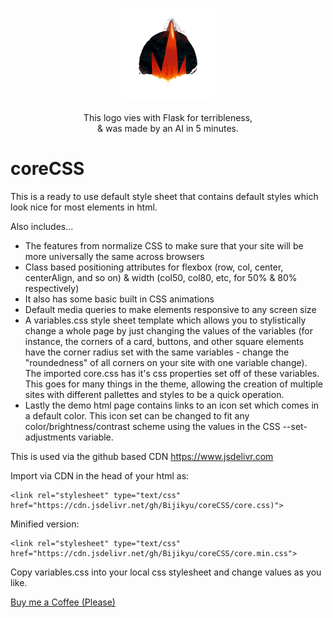 <p align="center" >
  <img height='150' width='150' src="https://github.com/Bijikyu/staticAssetsSmall/blob/main/logos/core-logo-min.png?raw=true" />
</p>
<p align="center" >
<caption>This logo vies with Flask for terribleness, <br> & was made by an AI in 5 minutes. </caption>
</p>

# coreCSS

This is a ready to use default style sheet that contains default styles which look nice for most elements in html. 

Also includes...
* The features from normalize CSS to make sure that your site will be more universally the same across browsers
* Class based positioning attributes for flexbox (row, col, center, centerAlign, and so on) & width (col50, col80, etc, for 50% & 80% respectively)
* It also has some basic built in CSS animations
* Default media queries to make elements responsive to any screen size
* A variables.css style sheet template which allows you to stylistically change a whole page by just changing the values of the variables (for instance, the corners of a card, 
buttons, and other square elements have the corner radius set with the same variables - change the "roundedness" of all corners on your site with one variable change).
The imported core.css has it's css properties set off of these variables. This goes for many things in the theme, allowing 
the creation of multiple sites with different pallettes and styles to be a quick operation.
* Lastly the demo html page contains links to an icon set which comes in a default color. This icon set 
can be changed to fit any color/brightness/contrast scheme using the values in the CSS --set-adjustments variable.

This is used via the github based CDN https://www.jsdelivr.com

Import via CDN in the head of your html as:
```
<link rel="stylesheet" type="text/css" href="https://cdn.jsdelivr.net/gh/Bijikyu/coreCSS/core.css)">
```

Minified version:
```
<link rel="stylesheet" type="text/css" href="https://cdn.jsdelivr.net/gh/Bijikyu/coreCSS/core.min.css">
```

Copy variables.css into your local css stylesheet and change values as you like.

<a href="https://www.buymeacoffee.com/bijikyu" target="_blank" rel="noopener noreferrer">Buy me a Coffee (Please)</a>
